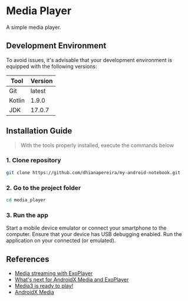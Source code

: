 # Media Player
A simple media player.

## Development Environment
To avoid issues, it's advisable that your development environment is
equipped with the following versions:

| Tool   | Version |
|--------|---------|
| Git    | latest  |
| Kotlin | 1.9.0   |
| JDK    | 17.0.7  |

## Installation Guide
> With the tools properly installed, execute the commands below

### **1. Clone repository**
```bash
git clone https://github.com/dhianapereira/my-android-notebook.git
```

### **2. Go to the project folder**
```bash
cd media_player
```

### **3. Run the app**
Start a mobile device emulator or connect your smartphone to the computer.
Ensure that your device has USB debugging enabled.
Run the application on your connected (or emulated).

## References
- [Media streaming with ExoPlayer](https://developer.android.com/codelabs/exoplayer-intro)
- [What's next for AndroidX Media and ExoPlayer](https://youtu.be/sTIBDcyCmCg?feature=shared)
- [Media3 is ready to play!](https://android-developers.googleblog.com/2023/03/media3-is-ready-to-play.html)
- [AndroidX Media](https://github.com/androidx/media)